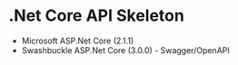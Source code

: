 # .Net Core API Skeleton

- Microsoft ASP.Net Core (2.1.1)
- Swashbuckle ASP.Net Core (3.0.0) - Swagger/OpenAPI
